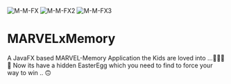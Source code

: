 
![M-M-FX](https://user-images.githubusercontent.com/83019866/119243515-b8b7a200-bb67-11eb-8d7c-47582ab09be7.png)
![M-M-FX2](https://user-images.githubusercontent.com/83019866/119243516-ba816580-bb67-11eb-9392-23fa1378868b.png)
![M-M-FX3](https://user-images.githubusercontent.com/83019866/119243518-bc4b2900-bb67-11eb-9805-7eaf81955d10.png)
# MARVELxMemory
A JavaFX based MARVEL-Memory Application the Kids are loved into ...🦸🏼‍😎👀 Now its have a hidden EasterEgg which you need to find to force your way to win .. 🙃
